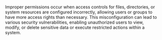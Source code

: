 Improper permissions occur when access controls for files, directories, or system resources are configured incorrectly, allowing users or groups to have more access rights than necessary. This misconfiguration can lead to various security vulnerabilities, enabling unauthorized users to view, modify, or delete sensitive data or execute restricted actions within a system.
